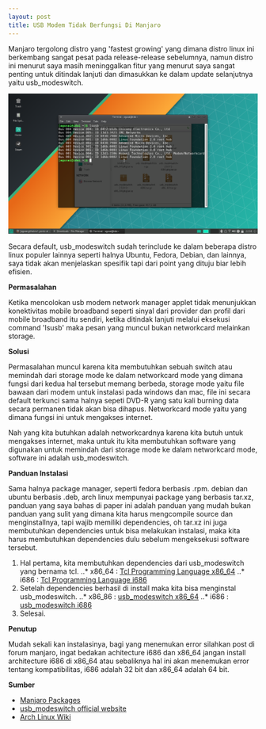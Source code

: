 ```yaml
---
layout: post
title: USB Modem Tidak Berfungsi Di Manjaro
---
```


Manjaro tergolong distro yang 'fastest growing' yang dimana distro linux ini berkembang sangat pesat pada release-release sebelumnya,
namun distro ini menurut saya masih meninggalkan fitur yang menurut saya sangat penting untuk ditindak lanjuti dan dimasukkan
ke dalam update selanjutnya yaitu usb_modeswitch.

![lsusb usb_modeswitch](https://raw.githubusercontent.com/aguxai/aguxai.github.io/ce847fef5a38647b315b49322ae38e9a96984b85/_posts/images/Screenshot_2017-09-16_22-58-47.png)

Secara default, usb_modeswitch sudah terinclude ke dalam beberapa distro linux populer lainnya seperti halnya Ubuntu, Fedora, Debian,
dan lainnya, saya tidak akan menjelaskan spesifik tapi dari point yang dituju biar lebih efisien.

**Permasalahan**

Ketika mencolokan usb modem network manager applet tidak menunjukkan konektivitas mobile broadband seperti sinyal dari provider dan profil
dari mobile broadband itu sendiri, ketika ditindak lanjuti melalui eksekusi command 'lsusb' maka pesan yang muncul bukan networkcard
melainkan storage.

**Solusi**

Permasalahan muncul karena kita membutuhkan sebuah switch atau memindah dari storage mode ke dalam networkcard mode yang dimana
fungsi dari kedua hal tersebut memang berbeda, storage mode yaitu file bawaan dari modem untuk instalasi pada windows dan mac,
file ini secara default terkunci sama halnya sepeti DVD-R yang satu kali burning data secara permanen tidak akan bisa dihapus. Networkcard
mode yaitu yang dimana fungsi ini untuk mengakses internet.

Nah yang kita butuhkan adalah networkcardnya karena kita butuh untuk mengakses internet, maka untuk itu kita membutuhkan software
yang digunakan untuk memindah dari storage mode ke dalam networkcard mode, software ini adalah usb_modeswitch.

**Panduan Instalasi**

Sama halnya package manager, seperti fedora berbasis .rpm. debian dan ubuntu berbasis .deb, arch linux mempunyai package yang berbasis
tar.xz, panduan yang saya bahas di paper ini adalah panduan yang mudah bukan panduan yang sulit yang dimana kita harus mengcompile
source dan menginstallnya, tapi wajib memiliki dependencies, oh tar.xz ini juga membutuhkan dependencies untuk bisa melakukan
instalasi, maka kita harus membutuhkan dependencies dulu sebelum mengeksekusi software tersebut.

1. Hal pertama, kita membutuhkan dependencies dari usb_modeswitch yang bernama tcl.
..* x86_64 : [Tcl Programming Language x86_64](https://www.archlinux.org/packages/extra/x86_64/tcl/)
..* i686 : [Tcl Programming Language i686](https://www.archlinux.org/packages/extra/i686/tcl/)
2. Setelah dependencies berhasil di install maka kita bisa menginstal usb_modeswitch.
..* x86_86 : [usb_modeswitch x86_64](https://www.archlinux.org/packages/community/x86_64)
..* i686 : [usb_modeswitch i686](https://www.archlinux.org/packages/community/i686/usb_modeswitch/)
3. Selesai.

**Penutup**

Mudah sekali kan instalasinya, bagi yang menemukan error silahkan post di forum manjaro, ingat bedakan achitecture i686 dan x86_64
jangan install architecture i686 di x86_64 atau sebaliknya hal ini akan menemukan error tentang kompatibilitas, i686 adalah 32 bit dan
x86_64 adalah 64 bit.

**Sumber**

* [Manjaro Packages](https://www.archlinux.org/packages/)
* [usb_modeswitch official website](http://www.draisberghof.de/usb_modeswitch)
* [Arch Linux Wiki](https://wiki.archlinux.org/index.php/USB_3G_Modem)
